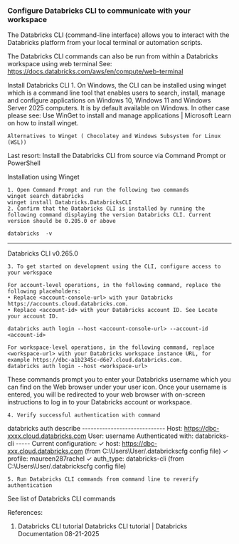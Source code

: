### Configure Databricks CLI to communicate with your workspace


The Databricks CLI (command-line interface) allows you to interact with the Databricks platform from your local terminal or automation scripts. 

The Databricks CLI commands can also be run from within a Databricks workspace using web terminal 
See: https://docs.databricks.com/aws/en/compute/web-terminal

Install Databricks CLI 
	1. On Windows, the CLI can be installed using winget which is a command line tool that enables users to search, install, manage and configure applications on Windows 10, Windows 11 and Windows Server 2025 computers. It is by default available on Windows. In other case please see: Use WinGet to install and manage applications | Microsoft Learn on how to install winget. 
	
	Alternatives to Winget ( Chocolatey and Windows Subsystem for Linux (WSL))
Last resort: Install the Databricks CLI from source via Command Prompt or PowerShell

Installation using Winget
	
	1. Open Command Prompt and run the following two commands
	winget search databricks
	winget install Databricks.DatabricksCLI
	2. Confirm that the Databricks CLI is installed by running the following command displaying the version Databricks CLI. Current version should be 0.205.0 or above
	
	databricks  -v

---------------
Databricks CLI v0.265.0

	3. To get started on development using the CLI, configure access to your workspace 

	For account-level operations, in the following command, replace the following placeholders:
	• Replace <account-console-url> with your Databricks https://accounts.cloud.databricks.com.
	• Replace <account-id> with your Databricks account ID. See Locate your account ID.
	
	databricks auth login --host <account-console-url> --account-id <account-id>
	
	For workspace-level operations, in the following command, replace <workspace-url> with your Databricks workspace instance URL, for example https://dbc-a1b2345c-d6e7.cloud.databricks.com.
	databricks auth login --host <workspace-url>

These commands prompt you to enter your Databricks username which you can find on the Web browser under your user icon. Once your username is entered, you will be redirected to your web browser with on-screen instructions to log in to your Databricks account or workspace. 
	
	4. Verify successful authentication with command 
databricks auth describe
	-----------------------------
	Host: https://dbc-xxxx.cloud.databricks.com
	User: username
	Authenticated with: databricks-cli
	-----
	Current configuration:
	  ✓ host: https://dbc-xxx.cloud.databricks.com (from C:\Users\User/.databrickscfg config file)
	  ✓ profile: maureen287rachel
	  ✓ auth_type: databricks-cli (from C:\Users\User/.databrickscfg config file)
	
	
	5. Run Databricks CLI commands from command line to reverify authentication
See list of Databricks CLI commands

References: 
1. Databricks CLI tutorial  Databricks CLI tutorial | Databricks Documentation 08-21-2025

